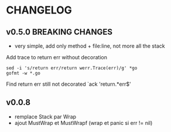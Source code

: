 # CHANGELOG

## v0.5.0 BREAKING CHANGES
- very simple, add only method + file:line, not more all the stack


Add trace to return err without decoration
```
sed -i 's/return err/return werr.Trace(err)/g' *go
gofmt -w *.go
```

Find return err still not decorated
`ack 'return.*err$'


## v0.0.8
- remplace Stack par Wrap
- ajout MustWrap et MustWrapf (wrap et panic si err != nil)

